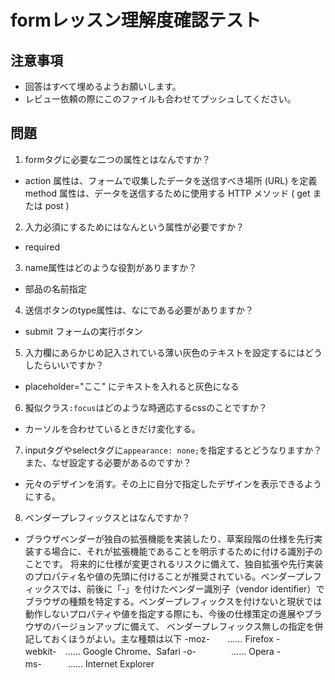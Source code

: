 # formレッスン理解度確認テスト

## 注意事項

- 回答はすべて埋めるようお願いします。
- レビュー依頼の際にこのファイルも合わせてプッシュしてください。

## 問題

1. formタグに必要な二つの属性とはなんですか？
  - action 属性は、フォームで収集したデータを送信すべき場所 (URL) を定義
    method 属性は、データを送信するために使用する HTTP メソッド ( get または post )

2. 入力必須にするためにはなんという属性が必要ですか？
  - required

3. name属性はどのような役割がありますか？
  - 部品の名前指定

4. 送信ボタンのtype属性は、なにである必要がありますか？
  - submit フォームの実行ボタン

5. 入力欄にあらかじめ記入されている薄い灰色のテキストを設定するにはどうしたらいいですか？
  - placeholder="ここ" にテキストを入れると灰色になる

6. 擬似クラス`:focus`はどのような時適応するcssのことですか？
  - カーソルを合わせているときだけ変化する。

7. inputタグやselectタグに`appearance: none;`を指定するとどうなりますか？また、なぜ設定する必要があるのですか？
  - 元々のデザインを消す。その上に自分で指定したデザインを表示できるようにする。

8. ベンダープレフィックスとはなんですか？
  - ブラウザベンダーが独自の拡張機能を実装したり、草案段階の仕様を先行実装する場合に、それが拡張機能であることを明示するために付ける識別子のことです。
    将来的に仕様が変更されるリスクに備えて、独自拡張や先行実装のプロパティ名や値の先頭に付けることが推奨されている。ベンダープレフィックスでは、前後に「-」を付けたベンダー識別子（vendor identifier）でブラウザの種類を特定する。ベンダープレフィックスを付けないと現状では動作しないプロパティや値を指定する際にも、今後の仕様策定の進展やブラウザのバージョンアップに備えて、 ベンダープレフィックス無しの指定を併記しておくほうがよい。主な種類は以下
    -moz-　　…… Firefox
    -webkit-　…… Google Chrome、Safari
    -o-　　　　…… Opera
    -ms-　　　…… Internet Explorer